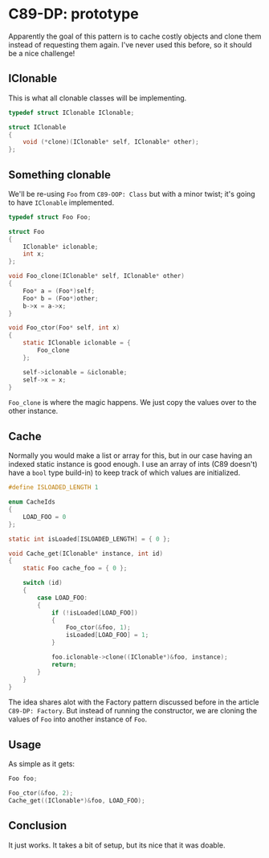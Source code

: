 # C89-DP: prototype

Apparently the goal of this pattern is to cache costly objects and clone them
instead of requesting them again. I've never used this before, so it should be
a nice challenge!

## IClonable

This is what all clonable classes will be implementing.

```c
typedef struct IClonable IClonable;

struct IClonable
{
    void (*clone)(IClonable* self, IClonable* other);
};
```

## Something clonable

We'll be re-using `Foo` from `C89-OOP: Class` but with a minor twist; it's
going to have `IClonable` implemented.

```c
typedef struct Foo Foo;

struct Foo
{
    IClonable* iclonable;
    int x;
};

void Foo_clone(IClonable* self, IClonable* other)
{
    Foo* a = (Foo*)self;
    Foo* b = (Foo*)other;
    b->x = a->x;
}

void Foo_ctor(Foo* self, int x)
{
    static IClonable iclonable = {
        Foo_clone
    };

    self->iclonable = &iclonable;
    self->x = x;
}
```

`Foo_clone` is where the magic happens. We just copy the values over to the
other instance.

## Cache

Normally you would make a list or array for this, but in our case having an
indexed static instance is good enough. I use an array of ints (C89 doesn't)
have a `bool` type build-in) to keep track of which values are initialized.

```c
#define ISLOADED_LENGTH 1

enum CacheIds
{
    LOAD_FOO = 0
};

static int isLoaded[ISLOADED_LENGTH] = { 0 };

void Cache_get(IClonable* instance, int id)
{
    static Foo cache_foo = { 0 };

    switch (id)
    {
        case LOAD_FOO:
        {
            if (!isLoaded[LOAD_FOO])
            {
                Foo_ctor(&foo, 1);
                isLoaded[LOAD_FOO] = 1;
            }

            foo.iclonable->clone((IClonable*)&foo, instance);
            return;
        }
    }
}
```

The idea shares alot with the Factory pattern discussed before in the article
`C89-DP: Factory`. But instead of running the constructor, we are cloning the
values of `Foo` into another instance of `Foo`.

## Usage

As simple as it gets:

```c
Foo foo;

Foo_ctor(&foo, 2);
Cache_get((IClonable*)&foo, LOAD_FOO);
```

## Conclusion

It just works. It takes a bit of setup, but its nice that it was doable.

